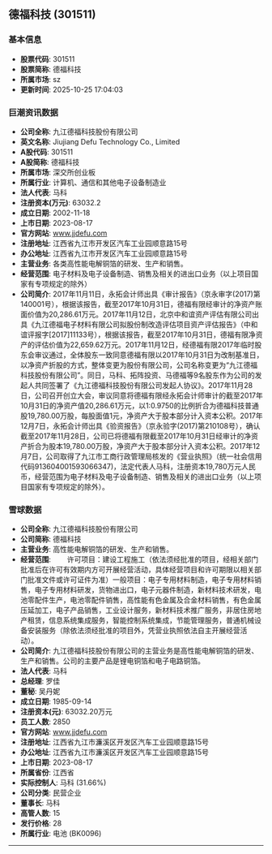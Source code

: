 ## 德福科技 (301511)

### 基本信息

- **股票代码**: 301511
- **股票简称**: 德福科技
- **所属市场**: sz
- **更新时间**: 2025-10-25 17:04:03

### 巨潮资讯数据

- **公司全称**: 九江德福科技股份有限公司
- **英文名称**: Jiujiang Defu Technology Co., Limited
- **A股代码**: 301511
- **A股简称**: 德福科技
- **所属市场**: 深交所创业板
- **所属行业**: 计算机、通信和其他电子设备制造业
- **法人代表**: 马科
- **注册资本(万元)**: 63032.2
- **成立日期**: 2002-11-18
- **上市日期**: 2023-08-17
- **官方网站**: www.jjdefu.com
- **注册地址**: 江西省九江市开发区汽车工业园顺意路15号
- **办公地址**: 江西省九江市开发区汽车工业园顺意路15号
- **主营业务**: 各类高性能电解铜箔的研发、生产和销售。
- **经营范围**: 电子材料及电子设备制造、销售及相关的进出口业务（以上项目国家有专项规定的除外）
- **公司简介**: 2017年11月11日，永拓会计师出具《审计报告》（京永审字(2017)第140001号），根据该报告，截至2017年10月31日，德福有限经审计的净资产账面价值为20,286.61万元。2017年11月12日，北京中和谊资产评估有限公司出具《九江德福电子材料有限公司拟股份制改造评估项目资产评估报告》（中和谊评报字[2017]11133号），根据该报告，截至2017年10月31日，德福有限净资产的评估价值为22,659.62万元。2017年11月12日，经德福有限2017年临时股东会审议通过，全体股东一致同意德福有限以2017年10月31日为改制基准日，以净资产折股的方式，整体变更为股份有限公司，公司名称变更为“九江德福科技股份有限公司”。同日，马科、拓阵投资、马德福等9名股东作为公司的发起人共同签署了《九江德福科技股份有限公司发起人协议》。2017年11月28日，公司召开创立大会，审议同意将德福有限经永拓会计师审计的截至2017年10月31日的净资产值20,286.61万元，以1:0.9750的比例折合为德福科技普通股19,780.00万股，每股面值1元，净资产大于股本部分计入资本公积。2017年12月7日，永拓会计师出具《验资报告》（京永验字(2017)第210108号），确认截至2017年11月28日，公司已将德福有限截至2017年10月31日经审计的净资产折合为股本19,780.00万股，净资产大于股本部分计入资本公积。2017年12月7日，公司取得了九江市工商行政管理局核发的《营业执照》（统一社会信用代码913604001593066347)，法定代表人马科，注册资本19,780万元人民币，经营范围为电子材料及电子设备制造、销售及相关的进出口业务（以上项目国家有专项规定的除外）。

### 雪球数据

- **公司全称**: 九江德福科技股份有限公司
- **公司简称**: 德福科技
- **主营业务**: 高性能电解铜箔的研发、生产和销售。
- **经营范围**: 　　许可项目：建设工程施工（依法须经批准的项目，经相关部门批准后在许可有效期内方可开展经营活动，具体经营项目和许可期限以相关部门批准文件或许可证件为准）一般项目：电子专用材料制造，电子专用材料销售，电子专用材料研发，货物进出口，电子元器件制造，新材料技术研发，电池零配件生产，电池零配件销售，高性能有色金属及合金材料销售，有色金属压延加工，电子产品销售，工业设计服务，新材料技术推广服务，非居住房地产租赁，信息系统集成服务，智能控制系统集成，节能管理服务，普通机械设备安装服务（除依法须经批准的项目外，凭营业执照依法自主开展经营活动）。
- **公司简介**: 九江德福科技股份有限公司的主营业务是高性能电解铜箔的研发、生产和销售。公司的主要产品是锂电铜箔和电子电路铜箔。
- **法人代表**: 马科
- **总经理**: 罗佳
- **董秘**: 吴丹妮
- **成立日期**: 1985-09-14
- **注册资本(元)**: 63032.20万元
- **员工人数**: 2850
- **官方网站**: www.jjdefu.com
- **注册地址**: 江西省九江市濂溪区开发区汽车工业园顺意路15号
- **办公地址**: 江西省九江市濂溪区开发区汽车工业园顺意路15号
- **上市日期**: 2023-08-17
- **所属省份**: 江西省
- **实际控制人**: 马科 (31.66%)
- **公司分类**: 民营企业
- **董事长**: 马科
- **高管人数**: 15
- **发行价格**: 28
- **所属行业**: 电池 (BK0096)

---